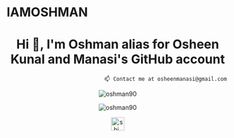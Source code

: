 # IAMOSHMAN

<h1 align="center">Hi 👋, I'm Oshman alias for Osheen Kunal and Manasi's GitHub account</h1>



  
      

                                   📫 Contact me at osheenmanasi@gmail.com

      


<p align="center"><img src="https://github-readme-stats.vercel.app/api?username=oshman90&show_icons=true" alt="oshman90" /></p>

<p align="center"> <img src="https://komarev.com/ghpvc/?username=oshman90" alt="oshman90" /> </p>

<p align="center">
<a href="https://instagram.com/shi_ona1640" target="blank"><img align="center" src="https://cdn.jsdelivr.net/npm/simple-icons@3.0.1/icons/instagram.svg" alt="shi_ona1640" height="30" width="30" /></a>
</p>
